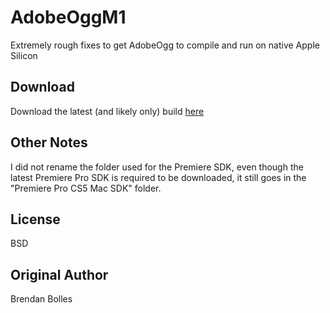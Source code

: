 AdobeOggM1
========

Extremely rough fixes to get AdobeOgg to compile and run on native Apple Silicon

Download
--------
Download the latest (and likely only) build [here](https://github.com/Coolguy1260/AdobeOggM1/releases/download/v0.5b6_m1/Ogg.Premiere.zip)

Other Notes
-----------
I did not rename the folder used for the Premiere SDK, even though the latest Premiere Pro SDK is required to be downloaded, it still goes in the "Premiere Pro CS5 Mac SDK" folder.

License
-------
BSD

Original Author
------
Brendan Bolles
